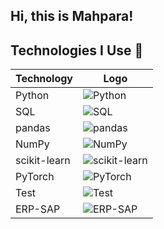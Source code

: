 ## Hi, this is Mahpara!

## Technologies I Use 🚀

| Technology      | Logo                                                                 |
|------------------|----------------------------------------------------------------------|
| Python           | ![Python](https://img.shields.io/badge/-Python-3776AB?logo=python&logoColor=white) |
| SQL              | ![SQL](https://img.shields.io/badge/-SQL-4479A1?logo=database&logoColor=white)        |
| pandas           | ![pandas](https://img.shields.io/badge/-Pandas-150458?logo=pandas)  |
| NumPy            | ![NumPy](https://img.shields.io/badge/-NumPy-013243?logo=numpy&logoColor=white)       |
| scikit-learn     | ![scikit-learn](https://img.shields.io/badge/-Scikit--Learn-F7931E?logo=scikit-learn) |
| PyTorch          | ![PyTorch](https://img.shields.io/badge/-PyTorch-EE4C2C?logo=pytorch&logoColor=white) |
| Test             | ![Test](https://img.shields.io/badge/-Testing-FF6347?logo=test&logoColor=white)       |
| ERP-SAP          | ![ERP-SAP](https://img.shields.io/badge/-ERP--SAP-0FAAFF?logo=sap&logoColor=white)    |





<!--
**Mahpara/Mahpara** is a ✨ _special_ ✨ repository because its `README.md` (this file) appears on your GitHub profile.

Here are some ideas to get you started:

- 🔭 I’m currently working on ...
- 🌱 I’m currently learning ...
- 👯 I’m looking to collaborate on ...
- 🤔 I’m looking for help with ...
- 💬 Ask me about ...
- 📫 How to reach me: ...
- 😄 Pronouns: ...
- ⚡ Fun fact: ...
-->
